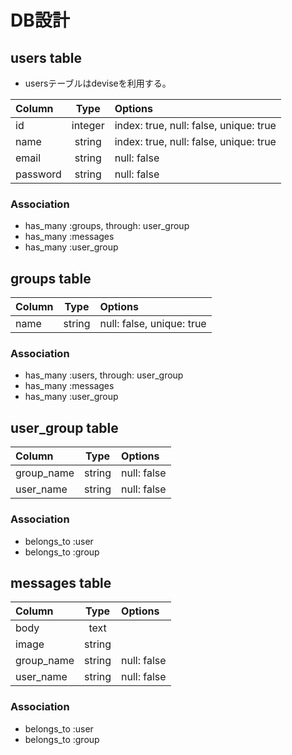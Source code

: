 # DB設計

## users table
+ usersテーブルはdeviseを利用する。

|Column|Type|Options|
|:--|:-:|:--|
|id|integer|index: true, null: false, unique: true|
|name|string|index: true, null: false, unique: true|
|email|string|null: false|
|password|string|null: false|

### Association
+ has_many :groups, through: user_group
+ has_many :messages
+ has_many :user_group

## groups table
|Column|Type|Options|
|:--|:-:|:--|
|name|string|null: false, unique: true|

### Association
+ has_many :users, through: user_group
+ has_many :messages
+ has_many :user_group

## user_group table
|Column|Type|Options|
|:--|:-:|:--|
|group_name|string|null: false|
|user_name|string|null: false|

### Association
+ belongs_to :user
+ belongs_to :group

## messages table
|Column|Type|Options|
|:--|:-:|:--|
|body|text||
|image|string||
|group_name|string|null: false|
|user_name|string|null: false|

### Association
+ belongs_to :user
+ belongs_to :group
